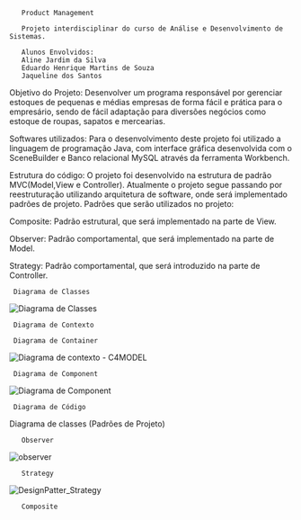        Product Management

       Projeto interdisciplinar do curso de Análise e Desenvolvimento de Sistemas.

       Alunos Envolvidos:  
       Aline Jardim da Silva
       Eduardo Henrique Martins de Souza
       Jaqueline dos Santos


Objetivo do Projeto:
Desenvolver um programa responsável por gerenciar estoques de pequenas e médias empresas de forma fácil e prática para o empresário, sendo de fácil adaptação para diversões negócios como estoque de roupas, sapatos e mercearias. 

Softwares utilizados: 
Para o desenvolvimento deste projeto foi utilizado a linguagem de programação Java, com interface gráfica desenvolvida com o SceneBuilder e Banco relacional MySQL através da ferramenta Workbench. 

Estrutura do código: 
O projeto foi desenvolvido na estrutura de padrão MVC(Model,View e Controller). Atualmente o projeto segue passando por reestruturação utilizando arquitetura de software, onde será implementado padrões de projeto. 
Padrões que serão utilizados no projeto: 

Composite: Padrão estrutural, que será implementado na parte de View. 

Observer: Padrão comportamental, que será implementado na parte de Model. 

Strategy: Padrão comportamental, que será introduzido na parte de Controller. 

     Diagrama de Classes
 
![Diagrama de Classes](https://user-images.githubusercontent.com/62843971/144142991-302da65f-11a8-4d16-9dbb-a80d78bb9186.PNG)

     
     Diagrama de Contexto

     Diagrama de Container
     
![Diagrama de contexto - C4MODEL](https://user-images.githubusercontent.com/62843971/137044568-0e691e9f-b5d4-4545-8a76-9d29069f88ce.png)

     
     
     Diagrama de Component
     
![Diagrama de Component](https://user-images.githubusercontent.com/89538984/144145701-6a62d611-49b6-4775-a9b6-3b75f8238a47.png)
    
     Diagrama de Código

Diagrama de classes (Padrões de Projeto)
      
      
       Observer

![observer](https://user-images.githubusercontent.com/62843971/137047127-e57011d7-06d9-4fd2-a619-9f3d169eae2e.PNG)

       Strategy

![DesignPatter_Strategy](https://user-images.githubusercontent.com/62843971/144143531-b9462fae-ef9a-4d27-8d49-30a1ce3ab332.PNG)

       Composite


